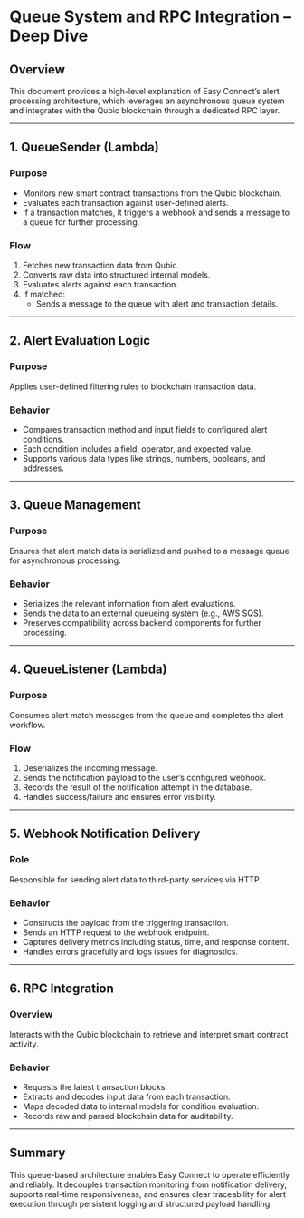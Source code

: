 # Queue System and RPC Integration – Deep Dive

## Overview

This document provides a high-level explanation of Easy Connect’s alert processing architecture, which leverages an asynchronous queue system and integrates with the Qubic blockchain through a dedicated RPC layer.

---

## 1. QueueSender (Lambda)

### Purpose

-   Monitors new smart contract transactions from the Qubic blockchain.
-   Evaluates each transaction against user-defined alerts.
-   If a transaction matches, it triggers a webhook and sends a message to a queue for further processing.

### Flow

1. Fetches new transaction data from Qubic.
2. Converts raw data into structured internal models.
3. Evaluates alerts against each transaction.
4. If matched:
    - Sends a message to the queue with alert and transaction details.

---

## 2. Alert Evaluation Logic

### Purpose

Applies user-defined filtering rules to blockchain transaction data.

### Behavior

-   Compares transaction method and input fields to configured alert conditions.
-   Each condition includes a field, operator, and expected value.
-   Supports various data types like strings, numbers, booleans, and addresses.

---

## 3. Queue Management

### Purpose

Ensures that alert match data is serialized and pushed to a message queue for asynchronous processing.

### Behavior

-   Serializes the relevant information from alert evaluations.
-   Sends the data to an external queueing system (e.g., AWS SQS).
-   Preserves compatibility across backend components for further processing.

---

## 4. QueueListener (Lambda)

### Purpose

Consumes alert match messages from the queue and completes the alert workflow.

### Flow

1. Deserializes the incoming message.
2. Sends the notification payload to the user’s configured webhook.
3. Records the result of the notification attempt in the database.
4. Handles success/failure and ensures error visibility.

---

## 5. Webhook Notification Delivery

### Role

Responsible for sending alert data to third-party services via HTTP.

### Behavior

-   Constructs the payload from the triggering transaction.
-   Sends an HTTP request to the webhook endpoint.
-   Captures delivery metrics including status, time, and response content.
-   Handles errors gracefully and logs issues for diagnostics.

---

## 6. RPC Integration

### Overview

Interacts with the Qubic blockchain to retrieve and interpret smart contract activity.

### Behavior

-   Requests the latest transaction blocks.
-   Extracts and decodes input data from each transaction.
-   Maps decoded data to internal models for condition evaluation.
-   Records raw and parsed blockchain data for auditability.

---

## Summary

This queue-based architecture enables Easy Connect to operate efficiently and reliably. It decouples transaction monitoring from notification delivery, supports real-time responsiveness, and ensures clear traceability for alert execution through persistent logging and structured payload handling.
